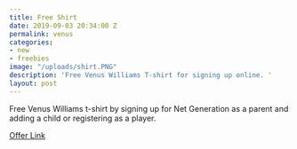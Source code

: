 ```yaml
---
title: Free Shirt
date: 2019-09-03 20:34:00 Z
permalink: venus
categories:
- new
- freebies
image: "/uploads/shirt.PNG"
description: 'Free Venus Williams T-shirt for signing up online. '
layout: post
---
```


Free Venus Williams t-shirt by signing up for Net Generation as a parent and adding a child or registering as a player. 
 
[Offer Link](https://netgeneration.usta.com/us-en/home.html)